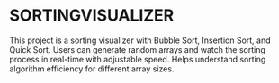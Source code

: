 # SORTINGVISUALIZER
This project is a sorting visualizer with Bubble Sort, Insertion Sort, and Quick Sort. Users can generate random arrays and watch the sorting process in real-time with adjustable speed. Helps understand sorting algorithm efficiency for different array sizes.
